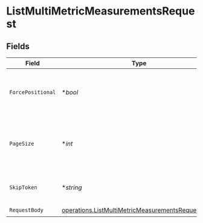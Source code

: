 # ListMultiMetricMeasurementsRequest


## Fields

| Field                                                                                                                  | Type                                                                                                                   | Required                                                                                                               | Description                                                                                                            |
| ---------------------------------------------------------------------------------------------------------------------- | ---------------------------------------------------------------------------------------------------------------------- | ---------------------------------------------------------------------------------------------------------------------- | ---------------------------------------------------------------------------------------------------------------------- |
| `ForcePositional`                                                                                                      | **bool*                                                                                                                | :heavy_minus_sign:                                                                                                     | Forces a positional response; see the operation description.                                                           |
| `PageSize`                                                                                                             | **int*                                                                                                                 | :heavy_minus_sign:                                                                                                     | Number of items in a response page. Default varies by API.                                                             |
| `SkipToken`                                                                                                            | **string*                                                                                                              | :heavy_minus_sign:                                                                                                     | Token for the requested page.                                                                                          |
| `RequestBody`                                                                                                          | [operations.ListMultiMetricMeasurementsRequestBody](../../models/operations/listmultimetricmeasurementsrequestbody.md) | :heavy_check_mark:                                                                                                     | N/A                                                                                                                    |